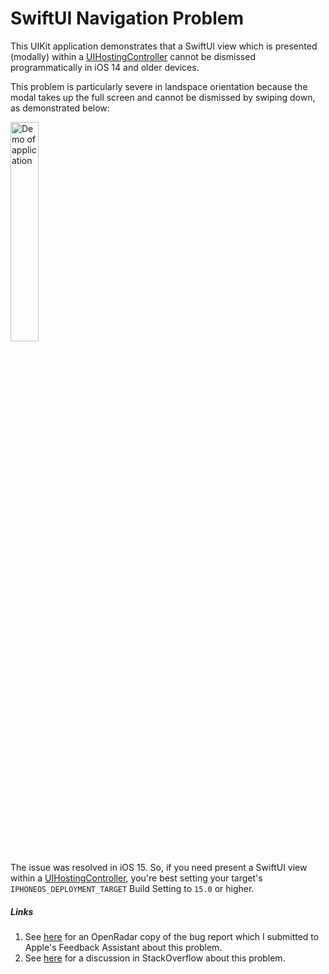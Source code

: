 # SwiftUI Navigation Problem

This UIKit application demonstrates that a SwiftUI view which is presented (modally) within a [UIHostingController](https://developer.apple.com/documentation/swiftui/uihostingcontroller) cannot be dismissed programmatically in iOS 14 and older devices.

This problem is particularly severe in landspace orientation because the modal takes up the full screen and cannot be dismissed by swiping down, as demonstrated below:

<img src="App2Demo.gif" alt="Demo of application" width="30%" height="30% "/>

The issue was resolved in iOS 15. So, if you need present a SwiftUI view within a [UIHostingController](https://developer.apple.com/documentation/swiftui/uihostingcontroller), you're best setting your target's `IPHONEOS_DEPLOYMENT_TARGET` Build Setting to `15.0` or higher.

##### Links

1. See [here](https://openradar.appspot.com/radar?id=5002685988208640) for an OpenRadar copy of the bug report which I submitted to Apple's Feedback Assistant about this problem.
2. See [here](https://stackoverflow.com/q/57190511) for a discussion in StackOverflow about this problem.
